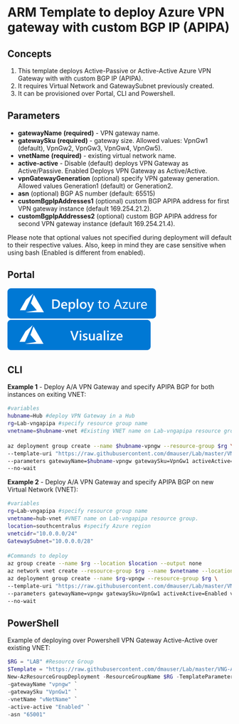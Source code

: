 # ARM Template to deploy Azure VPN gateway with custom BGP IP (APIPA)

## Concepts

1. This template deploys Active-Passive or Active-Active Azure VPN Gateway with with custom BGP IP (APIPA).
2. It requires Virtual Network and GatewaySubnet previously created.
3. It can be provisioned over Portal, CLI and Powershell.

## Parameters

- **gatewayName** **(required)** - VPN gateway name.
- **gatewaySku** **(required)** - gateway size. Allowed values: VpnGw1 (default), VpnGw2, VpnGw3, VpnGw4, VpnGw5).
- **vnetName** **(required)** -  existing virtual network name.
- **active-active** - Disable (default) deploys VPN Gateway as Active/Passive. Enabled Deploys VPN Gateway as Active/Active.
- **vpnGatewayGeneration** (optional) specify VPN gateway generation. Allowed values Generation1 (default) or Generation2.
- **asn** (optional) BGP AS number (default: 65515)
- **customBgpIpAddresses1** (optional) custom BGP APIPA address for first VPN gateway instance (default 169.254.21.2).
- **customBgpIpAddresses2** (optional) custom BGP APIPA address for second VPN gateway instance (default 169.254.21.4).

Please note that optional values not specified during deployment will default to their respective values. Also, keep in mind they are case sensitive when using bash (Enabled is different from enabled).

## Portal

[![Deploy To Azure](https://raw.githubusercontent.com/Azure/azure-quickstart-templates/master/1-CONTRIBUTION-GUIDE/images/deploytoazure.svg?sanitize=true)](https://portal.azure.com/#create/Microsoft.Template/uri/https%3A%2F%2Fraw.githubusercontent.com%2Fdmauser%2FLab%2Fmaster%2FVNG-APIPA%2Fvng-apipa.json)
[![Visualize](https://raw.githubusercontent.com/Azure/azure-quickstart-templates/master/1-CONTRIBUTION-GUIDE/images/visualizebutton.svg?sanitize=true)](http://armviz.io/#/?load=https%3A%2F%2Fraw.githubusercontent.com%2Fdmauser%2FLab%2Fmaster%2FVNG-APIPA%2Fvng-apipa.json)

## CLI

**Example 1** - Deploy A/A VPN Gateway and specify APIPA BGP for both instances on exiting VNET:

```bash
#variables
hubname=Hub #deploy VPN Gateway in a Hub
rg=Lab-vngapipa #specify resource group name
vnetname=$hubname-vnet #Existing VNET name on Lab-vngapipa resource group.

az deployment group create --name $hubname-vpngw --resource-group $rg \
--template-uri "https://raw.githubusercontent.com/dmauser/Lab/master/VNG-APIPA/vng-apipa.json" \
--parameters gatewayName=$hubname-vpngw gatewaySku=VpnGw1 activeActive=Enabled vnetName=$vnetname customBgpIPAddresses_1=169.254.21.2 customBgpIPAddresses_2=169.254.21.4 \
--no-wait
```

**Example 2** - Deploy A/A VPN Gateway and specify APIPA BGP on new Virtual Network (VNET):

```bash
#variables
rg=Lab-vngapipa #specify resource group name
vnetname=hub-vnet #VNET name on Lab-vngapipa resource group.
location=southcentralus #specify Azure region
vnetcidr="10.0.0.0/24"
GatewaySubnet="10.0.0.0/28"

#Commands to deploy
az group create --name $rg --location $location --output none
az network vnet create --resource-group $rg --name $vnetname --location $location --address-prefixes $vnetcidr --subnet-name GatewaySubnet --subnet-prefix $GatewaySubnet
az deployment group create --name $rg-vpngw --resource-group $rg \
--template-uri "https://raw.githubusercontent.com/dmauser/Lab/master/VNG-APIPA/vng-apipa.json" \
--parameters gatewayName=vpngw gatewaySku=VpnGw1 activeActive=Enabled vnetName=$vnetname customBgpIPAddresses_1=169.254.21.2 customBgpIPAddresses_2=169.254.21.4 \
--no-wait
```

## PowerShell

Example of deploying over Powershell VPN Gateway Active-Active over existing VNET:

```Powershell
$RG = "LAB" #Resource Group
$Template = "https://raw.githubusercontent.com/dmauser/Lab/master/VNG-APIPA/vng-apipa.json"
New-AzResourceGroupDeployment -ResourceGroupName $RG -TemplateParameterUri $Template `
-gatewayName "vpngw" `
-gatewaySku "VpnGw1" `
-vnetName "vNetName" `
-active-active "Enabled" `
-asn "65001"
```
